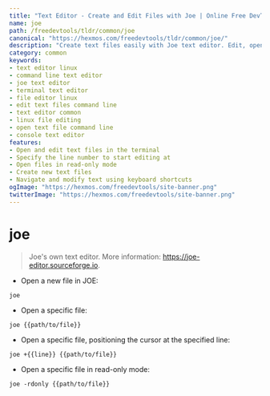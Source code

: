 ```yaml
---
title: "Text Editor - Create and Edit Files with Joe | Online Free DevTools by Hexmos"
name: joe
path: /freedevtools/tldr/common/joe
canonical: "https://hexmos.com/freedevtools/tldr/common/joe/"
description: "Create text files easily with Joe text editor. Edit, open, and modify documents with this lightweight command-line utility. Free online tool, no registration required."
category: common
keywords:
- text editor linux
- command line text editor
- joe text editor
- terminal text editor
- file editor linux
- edit text files command line
- text editor common
- linux file editing
- open text file command line
- console text editor
features:
- Open and edit text files in the terminal
- Specify the line number to start editing at
- Open files in read-only mode
- Create new text files
- Navigate and modify text using keyboard shortcuts
ogImage: "https://hexmos.com/freedevtools/site-banner.png"
twitterImage: "https://hexmos.com/freedevtools/site-banner.png"
---
```


# joe

> Joe's own text editor.
> More information: <https://joe-editor.sourceforge.io>.

- Open a new file in JOE:

`joe`

- Open a specific file:

`joe {{path/to/file}}`

- Open a specific file, positioning the cursor at the specified line:

`joe +{{line}} {{path/to/file}}`

- Open a specific file in read-only mode:

`joe -rdonly {{path/to/file}}`
